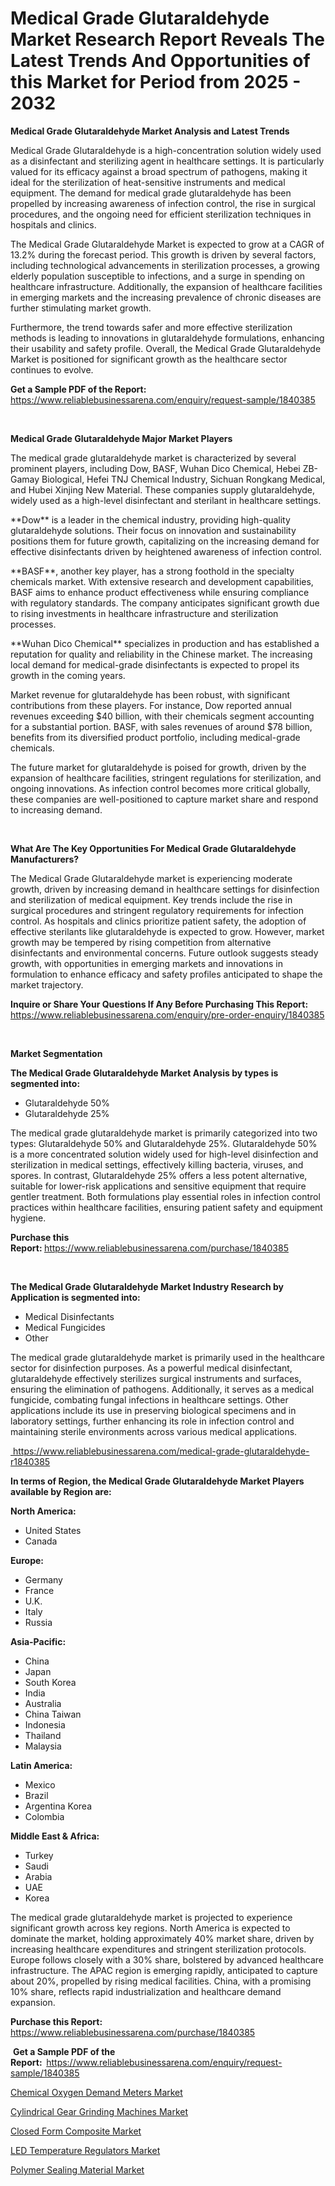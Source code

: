 <p><h1>Medical Grade Glutaraldehyde Market Research Report Reveals The Latest Trends And Opportunities of this Market for Period from 2025 - 2032</h1></p><p><strong>Medical Grade Glutaraldehyde Market Analysis and Latest Trends</strong></p>
<p><p>Medical Grade Glutaraldehyde is a high-concentration solution widely used as a disinfectant and sterilizing agent in healthcare settings. It is particularly valued for its efficacy against a broad spectrum of pathogens, making it ideal for the sterilization of heat-sensitive instruments and medical equipment. The demand for medical grade glutaraldehyde has been propelled by increasing awareness of infection control, the rise in surgical procedures, and the ongoing need for efficient sterilization techniques in hospitals and clinics.</p><p>The Medical Grade Glutaraldehyde Market is expected to grow at a CAGR of 13.2% during the forecast period. This growth is driven by several factors, including technological advancements in sterilization processes, a growing elderly population susceptible to infections, and a surge in spending on healthcare infrastructure. Additionally, the expansion of healthcare facilities in emerging markets and the increasing prevalence of chronic diseases are further stimulating market growth. </p><p>Furthermore, the trend towards safer and more effective sterilization methods is leading to innovations in glutaraldehyde formulations, enhancing their usability and safety profile. Overall, the Medical Grade Glutaraldehyde Market is positioned for significant growth as the healthcare sector continues to evolve.</p></p>
<p><strong>Get a Sample PDF of the Report:&nbsp;</strong> <a href="https://www.reliablebusinessarena.com/enquiry/request-sample/1840385?utm_campaign=2563&utm_medium=2&utm_source=Github&utm_content=ia&utm_term=03042025&utm_id=medical-grade-glutaraldehyde">https://www.reliablebusinessarena.com/enquiry/request-sample/1840385</a></p>
<p>&nbsp;</p>
<p><strong>Medical Grade Glutaraldehyde Major Market Players</strong></p>
<p><p>The medical grade glutaraldehyde market is characterized by several prominent players, including Dow, BASF, Wuhan Dico Chemical, Hebei ZB-Gamay Biological, Hefei TNJ Chemical Industry, Sichuan Rongkang Medical, and Hubei Xinjing New Material. These companies supply glutaraldehyde, widely used as a high-level disinfectant and sterilant in healthcare settings.</p><p>**Dow** is a leader in the chemical industry, providing high-quality glutaraldehyde solutions. Their focus on innovation and sustainability positions them for future growth, capitalizing on the increasing demand for effective disinfectants driven by heightened awareness of infection control.</p><p>**BASF**, another key player, has a strong foothold in the specialty chemicals market. With extensive research and development capabilities, BASF aims to enhance product effectiveness while ensuring compliance with regulatory standards. The company anticipates significant growth due to rising investments in healthcare infrastructure and sterilization processes.</p><p>**Wuhan Dico Chemical** specializes in production and has established a reputation for quality and reliability in the Chinese market. The increasing local demand for medical-grade disinfectants is expected to propel its growth in the coming years.</p><p>Market revenue for glutaraldehyde has been robust, with significant contributions from these players. For instance, Dow reported annual revenues exceeding $40 billion, with their chemicals segment accounting for a substantial portion. BASF, with sales revenues of around $78 billion, benefits from its diversified product portfolio, including medical-grade chemicals.</p><p>The future market for glutaraldehyde is poised for growth, driven by the expansion of healthcare facilities, stringent regulations for sterilization, and ongoing innovations. As infection control becomes more critical globally, these companies are well-positioned to capture market share and respond to increasing demand.</p></p>
<p>&nbsp;</p>
<p><strong>What Are The Key Opportunities For Medical Grade Glutaraldehyde Manufacturers?</strong></p>
<p><p>The Medical Grade Glutaraldehyde market is experiencing moderate growth, driven by increasing demand in healthcare settings for disinfection and sterilization of medical equipment. Key trends include the rise in surgical procedures and stringent regulatory requirements for infection control. As hospitals and clinics prioritize patient safety, the adoption of effective sterilants like glutaraldehyde is expected to grow. However, market growth may be tempered by rising competition from alternative disinfectants and environmental concerns. Future outlook suggests steady growth, with opportunities in emerging markets and innovations in formulation to enhance efficacy and safety profiles anticipated to shape the market trajectory.</p></p>
<p><strong>Inquire or Share Your Questions If Any Before Purchasing This Report:</strong> <a href="https://www.reliablebusinessarena.com/enquiry/pre-order-enquiry/1840385?utm_campaign=2563&utm_medium=2&utm_source=Github&utm_content=ia&utm_term=03042025&utm_id=medical-grade-glutaraldehyde">https://www.reliablebusinessarena.com/enquiry/pre-order-enquiry/1840385</a></p>
<p>&nbsp;</p>
<p><strong>Market Segmentation</strong></p>
<p><strong>The Medical Grade Glutaraldehyde Market Analysis by types is segmented into:</strong></p>
<p><ul><li>Glutaraldehyde 50%</li><li>Glutaraldehyde 25%</li></ul></p>
<p><p>The medical grade glutaraldehyde market is primarily categorized into two types: Glutaraldehyde 50% and Glutaraldehyde 25%. Glutaraldehyde 50% is a more concentrated solution widely used for high-level disinfection and sterilization in medical settings, effectively killing bacteria, viruses, and spores. In contrast, Glutaraldehyde 25% offers a less potent alternative, suitable for lower-risk applications and sensitive equipment that require gentler treatment. Both formulations play essential roles in infection control practices within healthcare facilities, ensuring patient safety and equipment hygiene.</p></p>
<p><strong>Purchase this Report:&nbsp;</strong><a href="https://www.reliablebusinessarena.com/purchase/1840385?utm_campaign=2563&utm_medium=2&utm_source=Github&utm_content=ia&utm_term=03042025&utm_id=medical-grade-glutaraldehyde">https://www.reliablebusinessarena.com/purchase/1840385</a></p>
<p>&nbsp;</p>
<p><strong>The Medical Grade Glutaraldehyde Market Industry Research by Application is segmented into:</strong></p>
<p><ul><li>Medical Disinfectants</li><li>Medical Fungicides</li><li>Other</li></ul></p>
<p><p>The medical grade glutaraldehyde market is primarily used in the healthcare sector for disinfection purposes. As a powerful medical disinfectant, glutaraldehyde effectively sterilizes surgical instruments and surfaces, ensuring the elimination of pathogens. Additionally, it serves as a medical fungicide, combating fungal infections in healthcare settings. Other applications include its use in preserving biological specimens and in laboratory settings, further enhancing its role in infection control and maintaining sterile environments across various medical applications.</p></p>
<p><a href="https://www.reliablebusinessarena.com/medical-grade-glutaraldehyde-r1840385?utm_campaign=2563&utm_medium=2&utm_source=Github&utm_content=ia&utm_term=03042025&utm_id=medical-grade-glutaraldehyde">&nbsp;https://www.reliablebusinessarena.com/medical-grade-glutaraldehyde-r1840385</a></p>
<p><strong>In terms of Region, the Medical Grade Glutaraldehyde Market Players available by Region are:</strong></p>
<p>
    <p> <strong> North America: </strong>
        <ul>
            <li>United States</li>
            <li>Canada</li>
        </ul>
        </p> 
    <p> <strong> Europe: </strong>
        <ul>
            <li>Germany</li>
            <li>France</li>
            <li>U.K.</li>
            <li>Italy</li>
            <li>Russia</li>
        </ul>
        </p> 
    <p> <strong> Asia-Pacific: </strong>
        <ul>
            <li>China</li>
            <li>Japan</li>
            <li>South Korea</li>
            <li>India</li>
            <li>Australia</li>
            <li>China Taiwan</li>
            <li>Indonesia</li>
            <li>Thailand</li>
            <li>Malaysia</li>
        </ul>
        </p> 
    <p> <strong> Latin America: </strong>
        <ul>
            <li>Mexico</li>
            <li>Brazil</li>
            <li>Argentina Korea</li>
            <li>Colombia</li>
        </ul>
        </p> 
    <p> <strong> Middle East & Africa: </strong>
        <ul>
            <li>Turkey</li>
            <li>Saudi</li>
            <li>Arabia</li>
            <li>UAE</li>
            <li>Korea</li>
        </ul>
    </p>
    </p>
<p><p>The medical grade glutaraldehyde market is projected to experience significant growth across key regions. North America is expected to dominate the market, holding approximately 40% market share, driven by increasing healthcare expenditures and stringent sterilization protocols. Europe follows closely with a 30% share, bolstered by advanced healthcare infrastructure. The APAC region is emerging rapidly, anticipated to capture about 20%, propelled by rising medical facilities. China, with a promising 10% share, reflects rapid industrialization and healthcare demand expansion.</p></p>
<p><strong>Purchase this Report: </strong><a href="https://www.reliablebusinessarena.com/purchase/1840385?utm_campaign=2563&utm_medium=2&utm_source=Github&utm_content=ia&utm_term=03042025&utm_id=medical-grade-glutaraldehyde">https://www.reliablebusinessarena.com/purchase/1840385</a></p>
<p>&nbsp;<strong>Get a Sample PDF of the Report:&nbsp;&nbsp;</strong><a href="https://www.reliablebusinessarena.com/enquiry/request-sample/1840385?utm_campaign=2563&utm_medium=2&utm_source=Github&utm_content=ia&utm_term=03042025&utm_id=medical-grade-glutaraldehyde">https://www.reliablebusinessarena.com/enquiry/request-sample/1840385</a></p>
<p><strong></strong></p>
<p><p><a href="https://www.linkedin.com/pulse/global-chemical-oxygen-demand-meters-nexus-sector-zfswe?utm_campaign=2563&utm_medium=2&utm_source=Github&utm_content=ia&utm_term=03042025&utm_id=medical-grade-glutaraldehyde">Chemical Oxygen Demand Meters Market</a></p><p><a href="https://www.linkedin.com/pulse/consumer-behavior-shifts-cylindrical-gear-grinding-u8zne?utm_campaign=2563&utm_medium=2&utm_source=Github&utm_content=ia&utm_term=03042025&utm_id=medical-grade-glutaraldehyde">Cylindrical Gear Grinding Machines Market</a></p><p><a href="https://github.com/edacruz6/Market-Research-Report-List-1/blob/main/closed-form-composite-market.md?utm_campaign=2563&utm_medium=2&utm_source=Github&utm_content=ia&utm_term=03042025&utm_id=medical-grade-glutaraldehyde">Closed Form Composite Market</a></p><p><a href="https://www.linkedin.com/pulse/in-depth-analysis-led-temperature-regulators-market-zgdte?utm_campaign=2563&utm_medium=2&utm_source=Github&utm_content=ia&utm_term=03042025&utm_id=medical-grade-glutaraldehyde">LED Temperature Regulators Market</a></p><p><a href="https://github.com/GenaGaines34/Market-Research-Report-List-2/blob/main/polymer-sealing-material-market.md?utm_campaign=2563&utm_medium=2&utm_source=Github&utm_content=ia&utm_term=03042025&utm_id=medical-grade-glutaraldehyde">Polymer Sealing Material Market</a></p></p>